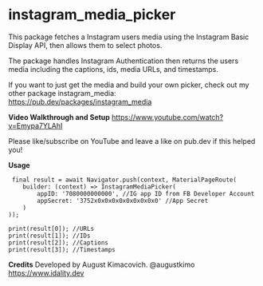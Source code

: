 # instagram_media_picker

This package fetches a Instagram users media using the Instagram Basic Display API, then allows them to select photos.

The package handles Instagram Authentication then returns the users media including the captions, ids, media URLs, and timestamps.

If you want to just get the media and build your own picker, check out my other package instagram_media: https://pub.dev/packages/instagram_media

**Video Walkthrough and Setup**
https://www.youtube.com/watch?v=Emypa7YLAhI

Please like/subscribe on YouTube and leave a like on pub.dev if this helped you!

**Usage**
```
 final result = await Navigator.push(context, MaterialPageRoute(
    builder: (context) => InstagramMediaPicker(
        appID: '7080000000000', //IG app ID from FB Developer Account
        appSecret: '3752x0x0x0x0x0x0x0x0x0' //App Secret
    )
));

print(result[0]); //URLs
print(result[1]); //IDs
print(result[2]); //Captions
print(result[3]); //Timestamps
```

**Credits**
Developed by August Kimacovich.
@augustkimo
https://www.idality.dev